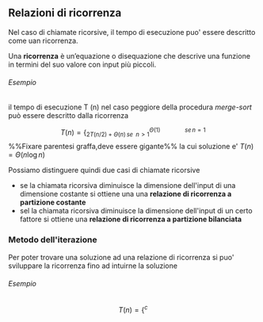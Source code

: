 ## Relazioni di ricorrenza
Nel caso di chiamate ricorsive, il tempo di esecuzione puo' essere descritto come uan ricorrenza.

Una **ricorrenza** è un’equazione o disequazione che descrive una funzione in termini del suo valore con input più piccoli.

###### Esempio 
il tempo di esecuzione T (n) nel caso peggiore della procedura *merge-sort* può essere descritto dalla ricorrenza

$$T(n)=\{^{Θ(1)\;\;\;\;\;\;\;\;\;\;\;\;\;\;\;\;\;se\,n=1}_{2T(n/2)+Θ(n)\,se \;\;n>1}$$
%%Fixare parentesi graffa,deve essere gigante%%
la cui soluzione e' $T(n)=Θ(n\log n)$

Possiamo distinguere quindi due casi di chiamate ricorsive 
- se la chiamata ricorsiva diminuisce la dimensione dell'input di una dimensione costante si ottiene una una **relazione di ricorrenza a partizione costante**
- sel la chiamata ricorsiva diminuisce la dimensione dell'input di un certo fattore si ottiene una **relazione di ricorrenza a partizione bilanciata**

### Metodo dell'iterazione
Per poter trovare una soluzione ad una relazione di ricorrenza si puo' sviluppare la ricorrenza fino ad intuirne la soluzione 

###### Esempio
$$T(n)=\{^{c}_{}$$